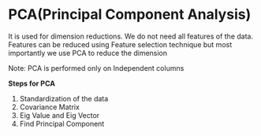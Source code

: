 # PCA(Principal Component Analysis)

It is used for dimension reductions. We do not need all features of the data. Features can be reduced using Feature selection technique
but most importantly we use PCA to reduce the dimension

Note: PCA is performed only on Independent columns

**Steps for PCA**
1. Standardization of the data
2. Covariance Matrix
3. Eig Value and Eig Vector
4. Find Principal Component
